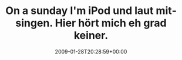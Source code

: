 ---
retweeted: false
source: <a href="http://twitter.com" rel="nofollow">Twitter Web Client</a>
entities:
  hashtags:
  - text: plagwitz
    indices:
    - '72'
    - '81'
  symbols: []
  user_mentions: []
  urls: []
display_text_range:
- '0'
- '81'
favorite_count: '0'
id_str: '1156367327'
truncated: false
retweet_count: '0'
id: '1156367327'
created_at: Wed Jan 28 20:28:59 +0000 2009
favorited: false
full_text: 'On a sunday I''m iPod und laut mitsingen. Hier hört mich eh grad keiner.
  #plagwitz'
lang: de
tags:
- plagwitz
- pesos/twitter
date: '2009-01-28T20:28:59+00:00'
src: https://twitter.com/bascht/status/1156367327
original_url: https://twitter.com/bascht/status/1156367327
type: twitter_tweet
text: 'On a sunday I''m iPod und laut mitsingen. Hier hört mich eh grad keiner. #plagwitz'
title: On a sunday I'm iPod und laut mitsingen. Hier hört mich eh grad keiner.

---